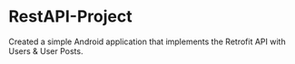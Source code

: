 # RestAPI-Project
Created a simple Android application that implements the Retrofit API with Users & User Posts.
